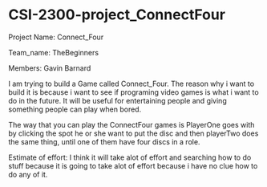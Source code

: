 # CSI-2300-project_ConnectFour
Project Name: Connect_Four

Team_name: TheBeginners

Members: Gavin Barnard

I am trying to build a Game called Connect_Four.
The reason why i want to build it is because i want to see if programing video games is what i want to do in the future.
It will be useful for entertaining people and giving something people can play when bored.


The way that you can play the ConnectFour games is PlayerOne goes with by clicking the spot he or she want to put the disc and then playerTwo does the same thing,
until one of them have four discs in a role.



Estimate of effort:
I think it will take alot of effort and searching how to do stuff because it is going to take alot of effort because i have no clue how to do any of it.
